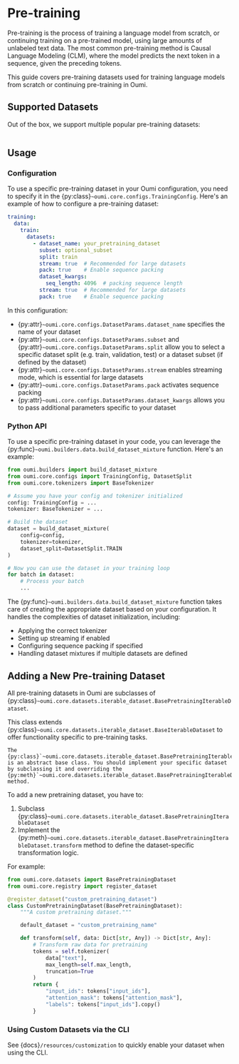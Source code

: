 # Pre-training

Pre-training is the process of training a language model from scratch, or continuing training on a pre-trained model, using large amounts of unlabeled text data. The most common pre-training method is Causal Language Modeling (CLM), where the model predicts the next token in a sequence, given the preceding tokens.

This guide covers pre-training datasets used for training language models from scratch or continuing pre-training in Oumi.

## Supported Datasets

Out of the box, we support multiple popular pre-training datasets:

```{include} /api/summary/pretraining_datasets.md
```

## Usage

### Configuration

To use a specific pre-training dataset in your Oumi configuration, you need to specify it in the {py:class}`~oumi.core.configs.TrainingConfig`. Here's an example of how to configure a pre-training dataset:

```yaml
training:
  data:
    train:
      datasets:
        - dataset_name: your_pretraining_dataset
          subset: optional_subset
          split: train
          stream: true  # Recommended for large datasets
          pack: true    # Enable sequence packing
          dataset_kwargs:
            seq_length: 4096  # packing sequence length
          stream: true  # Recommended for large datasets
          pack: true    # Enable sequence packing
```

In this configuration:

- {py:attr}`~oumi.core.configs.DatasetParams.dataset_name` specifies the name of your dataset
- {py:attr}`~oumi.core.configs.DatasetParams.subset` and {py:attr}`~oumi.core.configs.DatasetParams.split` allow you to select a specific dataset split (e.g. train, validation, test) or a dataset subset (if defined by the dataset)
- {py:attr}`~oumi.core.configs.DatasetParams.stream` enables streaming mode, which is essential for large datasets
- {py:attr}`~oumi.core.configs.DatasetParams.pack` activates sequence packing
- {py:attr}`~oumi.core.configs.DatasetParams.dataset_kwargs` allows you to pass additional parameters specific to your dataset


### Python API

To use a specific pre-training dataset in your code, you can leverage the {py:func}`~oumi.builders.data.build_dataset_mixture` function. Here's an example:

```python
from oumi.builders import build_dataset_mixture
from oumi.core.configs import TrainingConfig, DatasetSplit
from oumi.core.tokenizers import BaseTokenizer

# Assume you have your config and tokenizer initialized
config: TrainingConfig = ...
tokenizer: BaseTokenizer = ...

# Build the dataset
dataset = build_dataset_mixture(
    config=config,
    tokenizer=tokenizer,
    dataset_split=DatasetSplit.TRAIN
)

# Now you can use the dataset in your training loop
for batch in dataset:
    # Process your batch
    ...
```

The {py:func}`~oumi.builders.data.build_dataset_mixture` function takes care of creating the appropriate dataset based on your configuration. It handles the complexities of dataset initialization, including:

- Applying the correct tokenizer
- Setting up streaming if enabled
- Configuring sequence packing if specified
- Handling dataset mixtures if multiple datasets are defined

## Adding a New Pre-training Dataset

All pre-training datasets in Oumi are subclasses of {py:class}`~oumi.core.datasets.iterable_dataset.BasePretrainingIterableDataset`.

This class extends {py:class}`~oumi.core.datasets.iterable_dataset.BaseIterableDataset` to offer functionality specific to pre-training tasks.

```{note}
The {py:class}`~oumi.core.datasets.iterable_dataset.BasePretrainingIterableDataset` is an abstract base class. You should implement your specific dataset by subclassing it and overriding the {py:meth}`~oumi.core.datasets.iterable_dataset.BasePretrainingIterableDataset.transform` method.
```

To add a new pretraining dataset, you have to:

1. Subclass {py:class}`~oumi.core.datasets.iterable_dataset.BasePretrainingIterableDataset`
2. Implement the {py:meth}`~oumi.core.datasets.iterable_dataset.BasePretrainingIterableDataset.transform` method to define the dataset-specific transformation logic.

For example:

```python
from oumi.core.datasets import BasePretrainingDataset
from oumi.core.registry import register_dataset

@register_dataset("custom_pretraining_dataset")
class CustomPretrainingDataset(BasePretrainingDataset):
    """A custom pretraining dataset."""

    default_dataset = "custom_pretraining_name"

    def transform(self, data: Dict[str, Any]) -> Dict[str, Any]:
        # Transform raw data for pretraining
        tokens = self.tokenizer(
            data["text"],
            max_length=self.max_length,
            truncation=True
        )
        return {
            "input_ids": tokens["input_ids"],
            "attention_mask": tokens["attention_mask"],
            "labels": tokens["input_ids"].copy()
        }
```

### Using Custom Datasets via the CLI

See {docs}`/resources/customization` to quickly enable your dataset when using the CLI.
